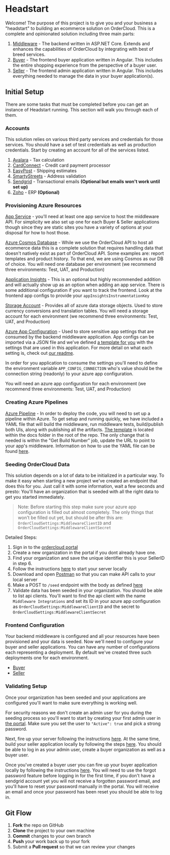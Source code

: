 # Headstart

Welcome! The purpose of this project is to give you and your business a "headstart" to building an ecommerce solution on OrderCloud. This is a complete and opinionated solution including three main parts:

1. [Middleware](./src/Middleware/README.md) - The backend written in ASP.NET Core. Extends and enhances the capabilities of OrderCloud by integrating with best of breed services.
2. [Buyer](./src/UI/Buyer/README.md) - The frontend buyer application written in Angular. This includes the entire shopping experience from the perspective of a buyer user.
3. [Seller](./src/UI/Seller/README.md) - The frontend admin application written in Angular. This includes everything needed to manage the data in your buyer application(s).

## Initial Setup

There are some tasks that must be completed before you can get an instance of Headstart running. This section will walk you through each of them.

### Accounts

This solution relies on various third party services and credentials for those services. You should have a set of test credentials as well as production credentials. Start by creating an account for all of the services listed.

1. [Avalara](https://www.avalara.com/us/en/get-started/get-started-b.html?adobe_mc_ref=https%3A%2F%2Fwww.avalara.com%2Fus%2Fen%2Findex.html) - Tax calculation
2. [CardConnect](https://cardconnect.com/signup) - Credit card payment processor
3. [EasyPost](https://www.easypost.com/signup) - Shipping estimates
4. [SmartyStreets](https://smartystreets.com/pricing) - Address validation
5. [Sendgrid](https://signup.sendgrid.com/) - Transactional emails **(Optional but emails won't work until set up)**
6. [Zoho](https://www.zoho.com/signup.html) - ERP **(Optional)**

### Provisioning Azure Resources

[App Service](https://docs.microsoft.com/en-us/azure/app-service/overview) - you'll need at least one app service to host the middleware API. For simplicity we also set up one for each Buyer & Seller applications though since they are static sites you have a variety of options at your disposal for how to host those.

[Azure Cosmos Database](https://docs.microsoft.com/en-us/azure/cosmos-db/introduction) - While we use the OrderCloud API to host all ecommerce data this is a complete solution that requires handling data that doesn't natively exist as part of OrderCloud API. Some examples are: report templates and product history. To that end, we are using Cosmos as our DB of choice. You will need one database per environment (we recommend three environments: Test, UAT, and Production)

[Application Insights](https://docs.microsoft.com/en-us/azure/azure-monitor/app/app-insights-overview) - This is an optional but highly recommended addition and will actually show up as an option when adding an app service. There is some additional configuration if you want to track the frontend. Look at the frontend app configs to provide your `appInsightsInstrumentationKey`

[Storage Account](https://docs.microsoft.com/en-us/azure/storage/common/storage-account-create?tabs=azure-portal) - Provides all of azure data storage objects. Used to store currency conversions and translation tables. You will need a storage account for each environment (we recommend three environments: Test, UAT, and Production)

[Azure App Configuration](https://docs.microsoft.com/en-us/azure/azure-app-configuration/overview) - Used to store sensitive app settings that are consumed by the backend middleware application. App configs can be imported via a JSON file and we've defined [a template for you](./src/Middleware/src/Headstart.Common/AppSettingConfigTemplate.json) with the settings that are used in this application. For more detail on what each setting is, check out [our readme](./src/Middleware/src/Headstart.Common/AppSettingsReadme.md).

In order for you application to consume the settings you'll need to define the environment variable `APP_CONFIG_CONNECTION` who's value should be the connection string (readonly) to your azure app configuration.

You will need an azure app configuration for each environment (we recommend three environments: Test, UAT, and Production)

### Creating Azure Pipelines

[Azure Pipeline](https://docs.microsoft.com/en-us/azure/devops/pipelines/get-started/what-is-azure-pipelines?view=azure-devops) - In order to deploy the code, you will need to set up a pipeline within Azure. To get setup and running quickly, we have included a YAML file that will build the middleware, run middleware tests, build/publish both UIs, along with publishing all the artifacts. [The template](./docs/Headstart-Azure-Pipeline.yml) is located within the docs folder in the root of the repo. The only change that is needed is within the "Get Build Number" job, update the URL to point to your app's middleware. Information on how to use the YAML file can be found [here](https://docs.microsoft.com/en-us/azure/devops/pipelines/customize-pipeline?view=azure-devops).

### Seeding OrderCloud Data

This solution depends on a lot of data to be initialized in a particular way. To make it easy when starting a new project we've created an endpoint that does this for you. Just call it with some information, wait a few seconds and presto: You'll have an organization that is seeded with all the right data to get you started immediately.

> Note: Before starting this step make sure your azure app configuration is filled out almost completely. The only things that won't be filled out yet, but should be after this are: `OrderCloudSettings:MiddlewareClientID` and `OrderCloudSettings:MiddlewareClientSecret`

Detailed Steps:

1. Sign in to the [ordercloud portal](https://portal.ordercloud.io/)
2. Create a new organization in the portal if you dont already have one.
3. Find your organization and save the unique identifier this is your SellerID in step 6.
4. Follow the instructions [here](./src/Middleware/README.md) to start your server locally
5. Download and open [Postman](https://www.postman.com/downloads/) so that you can make API calls to your local server
6. Make a POST to `/seed` endpoint with the body as defined [here]('./src/Middleware/src/Headstart.Common/Models/Misc/EnvironmentSeed.cs)
7. Validate data has been seeded in your organization. You should be able to list api clients. You'll want to find the api client with the name `Middleware Integrations` and set its ID in your azure app configuration as `OrderCloudSettings:MiddlewareClientID` and the secret to `OrderCloudSettings:MiddlewareClientSecret`

### Frontend Configuration

Your backend middleware is configured and all your resources have been provisioned and your data is seeded. Now we'll need to configure your buyer and seller applications. You can have any number of configurations each representing a deployment. By default we've created three such deployments one for each environment.

- [Buyer](./src/UI/Buyer/src/assets/appConfigs)
- [Seller](./src/UI/Seller/src/assets/appCOnfigs)

### Validating Setup

<!-- TODO: make this better, can probably do some simple product visibility stuff -->

Once your organization has been seeded and your applications are configured you'll want to make sure everything is working well.

For security reasons we don't create an admin user for you during the seeding process so you'll want to start by creating your first admin user in [the portal](https://portal.ordercloud.io/). Make sure you set the user to `"Active": true` and pick a strong password.

Next, fire up your server following the instructions [here](./src/Middleware/README.md). At the same time, build your seller application locally by following the steps [here](./src/UI/Seller/README.md). You should be able to log in as your admin user, create a buyer organization as well as a buyer user.

Once you've created a buyer user you can fire up your buyer application locally by following the instructions [here](./src/Buyer/README.md). You will need to use the forgot password feature before logging in for the first time, if you don't have a sendgrid account yet you will not receive a forgotten password email, and you'll have to reset your password manually in the portal. You will receive an email and once your password has been reset you should be able to log in.

## Git Flow

1.  **Fork** the repo on GitHub
2.  **Clone** the project to your own machine
3.  **Commit** changes to your own branch
4.  **Push** your work back up to your fork
5.  Submit a **Pull request** so that we can review your changes
